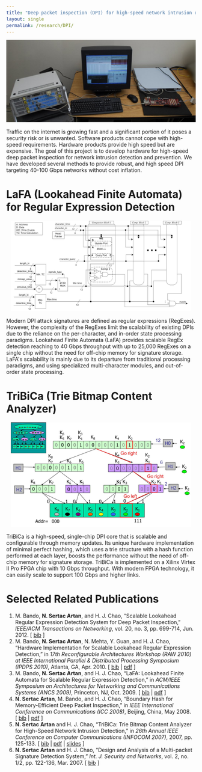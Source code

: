 ```yaml
--- 
title: "Deep packet inspection (DPI) for high-speed network intrusion detection and prevention"
layout: single 
permalink: /research/DPI/ 
---
```


![](/assets/images/DPI-top.png)

Traffic on the internet is growing fast and a significant portion of it poses a security risk or is unwanted. Software products cannot cope with high-speed requirements. Hardware products provide high speed but are expensive. The goal of this project is to develop hardware for high-speed deep packet inspection for network intrusion detection and prevention. We have developed several methods to provide robust, and high speed DPI targeting 40-100 Gbps networks without cost inflation.

# LaFA (Lookahead Finite Automata) for Regular Expression Detection

<p align="center">
  <img src="/assets/images/lafa1.png" />
</p>

Modern DPI attack signatures are defined as regular expressions (RegExes). However, the complexity of the RegExes limit the scalability of existing DPIs due to the reliance on the per-character, and in-order state processing paradigms. Lookahead Finite Automata (LaFA) provides scalable RegEx detection reaching to 40 Gbps throughput with up to 25,000 RegExes on a single chip without the need for off-chip memory for signature storage. LaFA's scalability is mainly due to its departure from traditional processing paradigms, and using specialized multi-character modules, and out-of-order state processing.  

# TriBiCa (Trie Bitmap Content Analyzer)

<p align="center">
  <img src="/assets/images/tribica1.png" />
</p>

TriBiCa is a high-speed, single-chip DPI core that is scalable and configurable through memory updates. Its unique hardware implementation of minimal perfect hashing, which uses a trie structure with a hash function performed at each layer, boosts the performance without the need of off-chip memory for signature storage. TriBiCa is implemented on a Xilinx Virtex II Pro FPGA chip with 10 Gbps throughput. With modern FPGA technology, it can easily scale to support 100 Gbps and higher links.  

# Selected Related Publications

1.  M. Bando, **N. Sertac Artan**, and H. J. Chao, “Scalable Lookahead Regular Expression Detection System for Deep Packet Inspection,” _IEEE/ACM Transactions on Networking_, vol. 20, no. 3, pp. 699-714, Jun. 2012. \[ [bib](sertac_bib.html#BAC) \]
2.  M. Bando, **N. Sertac Artan**, N. Mehta, Y. Guan, and H. J. Chao, “Hardware Implementation for Scalable Lookahead Regular Expression Detection,” in _17th Reconfigurable Architectures Workshop (RAW 2010) at IEEE International Parallel & Distributed Processing Symposium (IPDPS 2010)_, Atlanta, GA, Apr. 2010. \[ [bib](sertac_bib.html#BAC10) \| [pdf](pubs/BandoEtAlLaFA_Hw_IPDPS_RAW2010.pdf) \]
3.  M. Bando, **N. Sertac Artan**, and H. J. Chao, “LaFA: Lookahead Finite Automata for Scalable Regular Expression Detection,” in _ACM/IEEE Symposium on Architectures for Networking and Communications Systems (ANCS 2009)_, Princeton, NJ, Oct. 2009. \[ [bib](sertac_bib.html#BAC09b) \| [pdf](pubs/BandoEtAlLaFA_ANCS09.pdf) \]
4.  **N. Sertac Artan**, M. Bando, and H. J. Chao, “Boundary Hash for Memory-Efficient Deep Packet Inspection,” in _IEEE International Conference on Communications (ICC 2008)_, Beijing, China, May 2008. \[ [bib](sertac_bib.html#ABC08) \| [pdf](pubs/ArtanEtAlBoundaryICC2008.pdf) \]
5.  **N. Sertac Artan** and H. J. Chao, “TriBiCa: Trie Bitmap Content Analyzer for High-Speed Network Intrusion Detection,” in _26th Annual IEEE Conference on Computer Communications (INFOCOM 2007)_, 2007, pp. 125-133. \[ [bib](sertac_bib.html#AC07) \| [pdf](pubs/ArtanChaoTriBiCaInfocom2007.pdf) \| [slides](pubs/ArtanChaoTriBiCaInfocom2007Slides.pdf) \]
6.  **N. Sertac Artan** and H. J. Chao, “Design and Analysis of a Multi-packet Signature Detection System,” _Int. J. Security and Networks_, vol. 2, no. 1/2, pp. 122-136, Mar. 2007. \[ [bib](sertac_bib.html#JSec07) \]

